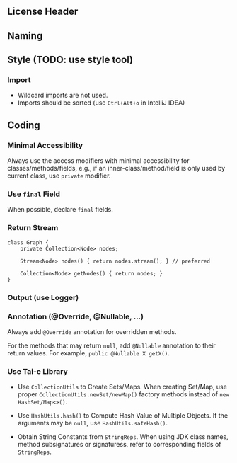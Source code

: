 ## License Header

## Naming

## Style (TODO: use style tool)
### Import
- Wildcard imports are not used.
- Imports should be sorted (use `Ctrl+Alt+o` in IntelliJ IDEA)

## Coding
### Minimal Accessibility
Always use the access modifiers with minimal accessibility for classes/methods/fields, e.g., if an inner-class/method/field is only used by current class, use `private` modifier.

### Use `final` Field
When possible, declare `final` fields.

### Return Stream
```
class Graph {
    private Collection<Node> nodes;

    Stream<Node> nodes() { return nodes.stream(); } // preferred

    Collection<Node> getNodes() { return nodes; }
}
```

### Output (use Logger)


### Annotation (@Override, @Nullable, ...)
Always add `@Override` annotation for overridden methods.

For the methods that may return `null`, add `@Nullable` annotation to their return values. For example, `public @Nullable X getX()`.

### Use Tai-e Library
- Use `CollectionUtils` to Create Sets/Maps.
When creating Set/Map, use proper `CollectionUtils.newSet/newMap()` factory methods instead of `new HashSet/Map<>()`.

- Use `HashUtils.hash()` to Compute Hash Value of Multiple Objects. If the arguments may be `null`, use `HashUtils.safeHash()`.

- Obtain String Constants from `StringReps`.
When using JDK class names, method subsignatures or signaturess, refer to corresponding fields of `StringReps`.
